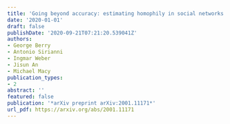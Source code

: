```yaml
---
title: 'Going beyond accuracy: estimating homophily in social networks using predictions'
date: '2020-01-01'
draft: false
publishDate: '2020-09-21T07:21:20.539041Z'
authors:
- George Berry
- Antonio Sirianni
- Ingmar Weber
- Jisun An
- Michael Macy
publication_types:
- 2
abstract: ''
featured: false
publication: '*arXiv preprint arXiv:2001.11171*'
url_pdf: https://arxiv.org/abs/2001.11171
---
```


